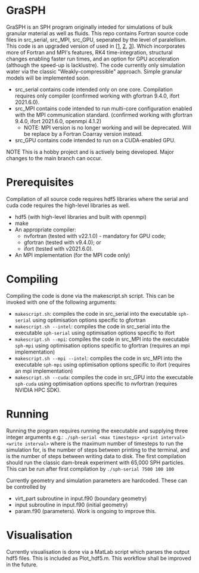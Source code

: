 # GraSPH
GraSPH is an SPH program originally inteded for simulations of bulk granular material as well as fluids. 
This repo contains Fortran source code files in src_serial, src_MPI, src_GPU, seperated by the level of paralellism. This code is an upgraded version of used in \[[1](https://doi.org/10.1016/j.compgeo.2020.103474), [2](https://doi.org/10.1007/s11440-021-01162-4), [3](https://doi.org/10.26180/14484099.v1)\]. Which incorporates more of Fortran and MPI's features, RK4 time-integration, structural changes enabling faster run times, and an option for GPU acceleration (although the speed-up is lacklustre). The code currently only simulation water via the classic "Weakly-compressible" approach. Simple granular models will be implemented soon.
- src_serial contains code intended only on one core. Compilation requires only compiler (confirmed working with gfortran 9.4.0, ifort 2021.6.0).
- src_MPI contains code intended to run multi-core configuration enabled with the MPI communication standard. (confirmed working with gfortran 9.4.0, ifort 2021.6.0, openmpi 4.1.2)
  - NOTE: MPI version is no longer working and will be deprecated. Will be replace by a Fortran Coarray version instead.
- src_GPU contains code intended to run on a CUDA-enabled GPU.

NOTE This is a hobby project and is actively being developed. Major changes to the main branch can occur.

# Prerequisites
Compilation of all source code requires hdf5 libraries where the serial and cuda code requires the high-level libraries as well.
- hdf5 (with high-level libraries and built with openmpi)
- make
- An appropriate compiler:
  - nvfortran (tested with v22.1.0) - mandatory for GPU code;
  - gfortran (tested with v9.4.0); or
  - ifort (tested with v2021.6.0).
- An MPI implementation (for the MPI code only)

# Compiling
Compiling the code is done via the makescript.sh script. This can be invoked with one of the following arguments:
- `makescript.sh`: compiles the code  in src_serial into the executable `sph-serial` using optimisation options specific to gfortran
- `makescript.sh --intel`: compiles the code in src_serial into the executable `sph-serial` using optimisation options specific to ifort
- `makescript.sh --mpi`: compiles the code in src_MPI into the executable `sph-mpi` using optimisation options specific to gfortran (requires an mpi implementation)
- `makescript.sh --mpi --intel`: compiles the code in src_MPI into the executable `sph-mpi` using optimisation options specific to ifort (requires an mpi implementation)
- `makescript.sh --cuda`: compiles the code in src_GPU into the executable `sph-cuda` using optimisation options specific to nvfortran (requires NVIDIA HPC SDK).

# Running
Running the program requires running the executable and supplying three integer arguments e.g.:
`./sph-serial <max timesteps> <print interval> <write interval>`
where <max timesteps> is the maximum number of timesteps to run the simulation for, 
  <print interval> is the number of steps between printing to the terminal, and
  <write interval> is the number of steps between writing data to disk.
The first compilation should run the classic dam-break experiment with 65,000 SPH particles. This can be run after first compilation by
`./sph-serial 7500 100 100`

 Currently geometry and simulation parameters are hardcoded. These can be controlled by
 - virt_part subroutine in input.f90 (boundary geometry)
 - input subroutine in input.f90 (initial geometry)
 - param.f90 (parameters).
 Work is ongoing to improve this.
 
# Visualisation
Currently visualisation is done via a MatLab script which parses the output hdf5 files. This is included as Plot_hdf5.m. This workflow shall be improved in the future.
